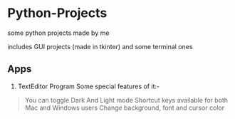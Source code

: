 # Python-Projects
some python projects made by me


includes GUI projects (made in tkinter) and some terminal ones


## Apps

1. TextEditor Program 
Some special features of it:- 
> You can toggle Dark And Light mode
> Shortcut keys available for both Mac and Windows users
> Change background, font and cursor color
